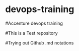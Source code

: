 # devops-training
#Accenture devops training

#This is a Test repository

#Trying out Github .md notations
